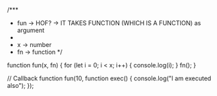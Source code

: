 /***
 * fun -> HOF? ->   IT TAKES FUNCTION (WHICH IS A FUNCTION) as argument
 *
 *  x -> number
 *  fn -> function
 */

function fun(x, fn) {
  for (let i = 0; i < x; i++) {
    console.log(i);
  }
  fn();
}

// Callback function
fun(10, function exec() {
  console.log("I am executed also");
});
